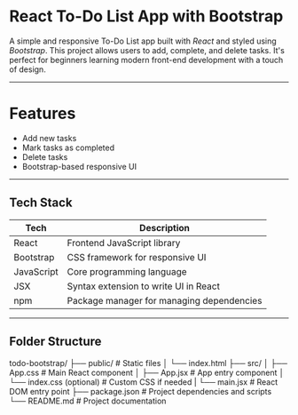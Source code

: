 # React To-Do List App with Bootstrap

A simple and responsive To-Do List app built with *React* and styled using *Bootstrap*. This project allows users to add, complete, and delete tasks. It's perfect for beginners learning modern front-end development with a touch of design.

---

# Features

- Add new tasks
- Mark tasks as completed
- Delete tasks
- Bootstrap-based responsive UI

---

## Tech Stack

| Tech       | Description                            |
|------------|----------------------------------------|
| React      | Frontend JavaScript library            |
| Bootstrap  | CSS framework for responsive UI        |
| JavaScript | Core programming language              |
| JSX        | Syntax extension to write UI in React  |
| npm        | Package manager for managing dependencies |

---

## Folder Structure
todo-bootstrap/
├── public/ # Static files
│ └── index.html
├── src/
│ ├── App.css # Main React component
│ ├── App.jsx # App entry component
│ └── index.css (optional) # Custom CSS if needed
| └── main.jsx # React DOM entry point
├── package.json # Project dependencies and scripts
└── README.md # Project documentation